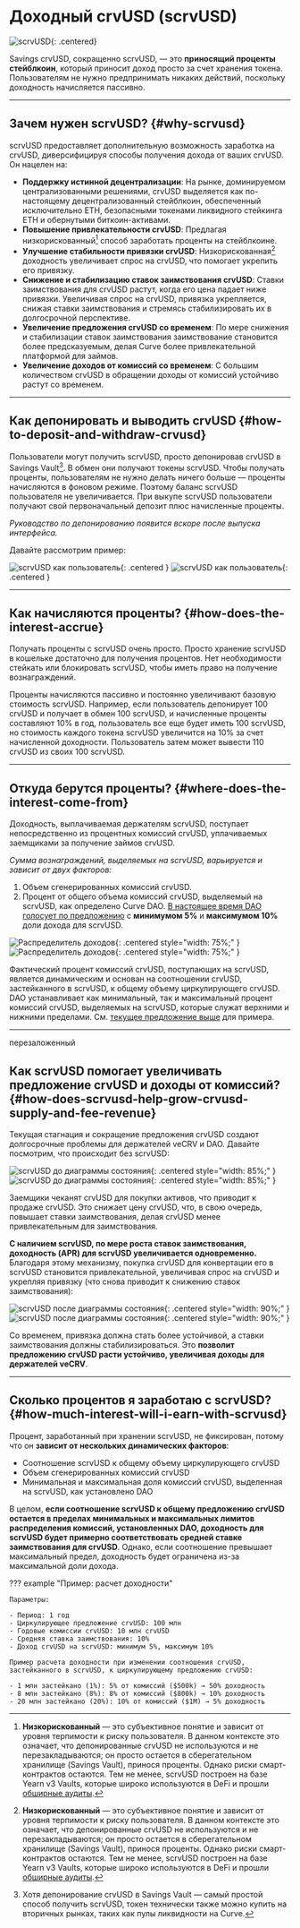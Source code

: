 <h1>Доходный crvUSD (scrvUSD)</h1>

![scrvUSD](../images/scrvusd/scrvusd_150.png){: .centered}

Savings crvUSD, сокращенно scrvUSD, — это **приносящий проценты стейблкоин**, который приносит доход просто за счет хранения токена. Пользователям не нужно предпринимать никаких действий, поскольку доходность начисляется пассивно.

---

## **Зачем нужен scrvUSD?** {#why-scrvusd}

scrvUSD предоставляет дополнительную возможность заработка на crvUSD, диверсифицируя способы получения дохода от ваших crvUSD. Он нацелен на:

- **Поддержку истинной децентрализации**: На рынке, доминируемом централизованными решениями, crvUSD выделяется как по-настоящему децентрализованный стейблкоин, обеспеченный исключительно ETH, безопасными токенами ликвидного стейкинга ETH и обернутыми биткоин-активами.
- **Повышение привлекательности crvUSD**: Предлагая низкорискованный[^1] способ заработать проценты на стейблкоине.
- **Улучшение стабильности привязки crvUSD**: Низкорискованная[^1] доходность увеличивает спрос на crvUSD, что помогает укрепить его привязку.
- **Снижение и стабилизацию ставок заимствования crvUSD**: Ставки заимствования для crvUSD растут, когда его цена падает ниже привязки. Увеличивая спрос на crvUSD, привязка укрепляется, снижая ставки заимствования и стремясь стабилизировать их в долгосрочной перспективе.
- **Увеличение предложения crvUSD со временем**: По мере снижения и стабилизации ставок заимствования заимствование становится более предсказуемым, делая Curve более привлекательной платформой для займов.
- **Увеличение доходов от комиссий со временем**: С большим количеством crvUSD в обращении доходы от комиссий устойчиво растут со временем.

[^1]: **Низкорискованный** — это субъективное понятие и зависит от уровня терпимости к риску пользователя. В данном контексте это означает, что депонированные crvUSD не используются и не перезакладываются; он просто остается в сберегательном хранилище (Savings Vault), принося проценты. Однако риски смарт-контрактов остаются. Тем не менее, scrvUSD построен на базе Yearn v3 Vaults, которые широко используются в DeFi и прошли [обширные аудиты](https://github.com/yearn/yearn-vaults-v3/tree/master/audits).

---

## **Как депонировать и выводить crvUSD** {#how-to-deposit-and-withdraw-crvusd}

Пользователи могут получить scrvUSD, просто депонировав crvUSD в Savings Vault[^2]. В обмен они получают токены scrvUSD. Чтобы получать проценты, пользователям не нужно делать ничего больше — проценты начисляются в фоновом режиме. Поэтому баланс scrvUSD пользователя не увеличивается. При выкупе scrvUSD пользователи получают свой первоначальный депозит плюс начисленные проценты.

[^2]: Хотя депонирование crvUSD в Savings Vault — самый простой способ получить scrvUSD, токен технически также можно купить на вторичных рынках, таких как пулы ликвидности на Curve.

*Руководство по депонированию появится вскоре после выпуска интерфейса.*

Давайте рассмотрим пример:

![scrvUSD как пользователь](../images/scrvusd/scrvusd_as_a_user_light.svg#only-light){: .centered }
![scrvUSD как пользователь](../images/scrvusd/scrvusd_as_a_user_dark.svg#only-dark){: .centered }

---

## **Как начисляются проценты?** {#how-does-the-interest-accrue}

Получать проценты с scrvUSD очень просто. Просто хранение scrvUSD в кошельке достаточно для получения процентов. Нет необходимости стейкать или блокировать scrvUSD, чтобы иметь право на получение вознаграждений.

Проценты начисляются пассивно и постоянно увеличивают базовую стоимость scrvUSD. Например, если пользователь депонирует 100 crvUSD и получает в обмен 100 scrvUSD, и начисленные проценты составляют 10% в год, пользователь все еще будет иметь 100 scrvUSD, но стоимость каждого токена scrvUSD увеличится на 10% за счет начисленной доходности. Пользователь затем может вывести 110 crvUSD из своих 100 scrvUSD.

---

## **Откуда берутся проценты?** {#where-does-the-interest-come-from}

Доходность, выплачиваемая держателям scrvUSD, поступает непосредственно из процентных комиссий crvUSD, уплачиваемых заемщиками за получение займов crvUSD.

*Сумма вознаграждений, выделяемых на scrvUSD, варьируется и зависит от двух факторов:*

1. Объем сгенерированных комиссий crvUSD.
2. Процент от общего объема комиссий crvUSD, выделяемый на scrvUSD, как определено Curve DAO. [В настоящее время DAO голосует по предложению](#what-is-the-current-proposal) с **минимумом 5%** и **максимумом 10%** доли дохода для scrvUSD.

![Распределитель доходов](../images/scrvusd/scrvusd_fee_split_light.svg#only-light){: .centered style="width: 75%;" }
![Распределитель доходов](../images/scrvusd/scrvusd_fee_split_dark.svg#only-dark){: .centered style="width: 75%;" }

Фактический процент комиссий crvUSD, поступающих на scrvUSD, является динамическим и основан на соотношении crvUSD, застейканного в scrvUSD, к общему объему циркулирующего crvUSD. DAO устанавливает как минимальный, так и максимальный процент комиссий crvUSD, выделяемых на scrvUSD, которые служат верхними и нижними пределами. См. [текущее предложение выше](#what-is-the-current-proposal) для примера.

---
перезаложенный
## **Как scrvUSD помогает увеличивать предложение crvUSD и доходы от комиссий?** {#how-does-scrvusd-help-grow-crvusd-supply-and-fee-revenue}

Текущая стагнация и сокращение предложения crvUSD создают долгосрочные проблемы для держателей veCRV и DAO. Давайте посмотрим, что происходит без scrvUSD:

![scrvUSD до диаграммы состояния](../images/scrvusd/before_scrvusd_light.svg#only-light){: .centered style="width: 85%;" }
![scrvUSD до диаграммы состояния](../images/scrvusd/before_scrvusd_dark.svg#only-dark){: .centered style="width: 85%;" }

Заемщики чеканят crvUSD для покупки активов, что приводит к продаже crvUSD. Это снижает цену crvUSD, что, в свою очередь, повышает ставки заимствования, делая crvUSD менее привлекательным для заимствования.

**С наличием scrvUSD, по мере роста ставок заимствования, доходность (APR) для scrvUSD увеличивается одновременно.** Благодаря этому механизму, покупка crvUSD для конвертации его в scrvUSD становится привлекательной, увеличивая спрос на crvUSD и укрепляя привязку (что снова приводит к снижению ставок заимствования):

![scrvUSD после диаграммы состояния](../images/scrvusd/after_scrvusd_light.svg#only-light){: .centered style="width: 90%;" }
![scrvUSD после диаграммы состояния](../images/scrvusd/after_scrvusd_dark.svg#only-dark){: .centered style="width: 90%;" }

Со временем, привязка должна стать более устойчивой, а ставки заимствования должны стабилизироваться. Это **позволит предложению crvUSD расти устойчиво, увеличивая доходы для держателей veCRV**.

---

## **Сколько процентов я заработаю с scrvUSD?** {#how-much-interest-will-i-earn-with-scrvusd}

Процент, заработанный при хранении scrvUSD, не фиксирован, потому что он **зависит от нескольких динамических факторов**:

- Соотношение scrvUSD к общему объему циркулирующего crvUSD
- Объем сгенерированных комиссий crvUSD
- Минимальная и максимальная доля комиссий crvUSD, выделенная на scrvUSD, как установлено DAO

В целом, **если соотношение scrvUSD к общему предложению crvUSD остается в пределах минимальных и максимальных лимитов распределения комиссий, установленных DAO, доходность для scrvUSD будет примерно соответствовать средней ставке заимствования для crvUSD**. Однако, если соотношение превышает максимальный предел, доходность будет ограничена из-за максимальной доли дохода.

??? example "Пример: расчет доходности"

    Параметры:

    - Период: 1 год
    - Циркулирующее предложение crvUSD: 100 млн
    - Годовые комиссии crvUSD: 10 млн crvUSD
    - Средняя ставка заимствования: 10%
    - Доход crvUSD на scrvUSD: минимум 5%, максимум 10%

    Пример расчета доходности при изменении соотношения crvUSD, застейканного в scrvUSD, к циркулирующему предложению crvUSD:

    - 1 млн застейкано (1%): 5% от комиссий ($500k) → 50% доходность
    - 8 млн застейкано (8%): 8% от комиссий ($800k) → 10% доходность
    - 20 млн застейкано (20%): 10% от комиссий ($1M) → 5% доходность


